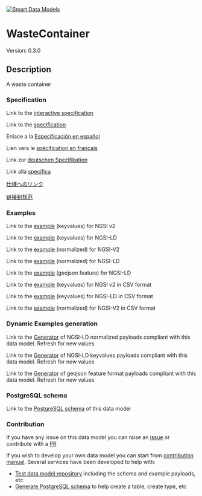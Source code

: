 [![Smart Data Models](https://smartdatamodels.org/wp-content/uploads/2022/01/SmartDataModels_logo.png "Logo")](https://smartdatamodels.org)
# WasteContainer
Version: 0.3.0

## Description 

A waste container
### Specification

Link to the [interactive specification](https://swagger.lab.fiware.org/?url=https://smart-data-models.github.io/dataModel.WasteManagement/WasteContainer/swagger.yaml)

Link to the [specification](https://github.com/smart-data-models/dataModel.WasteManagement/blob/master/WasteContainer/doc/spec.md)

Enlace a la [Especificación en español](https://github.com/smart-data-models/dataModel.WasteManagement/blob/master/WasteContainer/doc/spec_ES.md)

Lien vers le [spécification en français](https://github.com/smart-data-models/dataModel.WasteManagement/blob/master/WasteContainer/doc/spec_FR.md)

Link zur [deutschen Spezifikation](https://github.com/smart-data-models/dataModel.WasteManagement/blob/master/WasteContainer/doc/spec_DE.md)

Link alla [specifica](https://github.com/smart-data-models/dataModel.WasteManagement/blob/master/WasteContainer/doc/spec_IT.md)

[仕様へのリンク](https://github.com/smart-data-models/dataModel.WasteManagement/blob/master/WasteContainer/doc/spec_JA.md)

[链接到规范](https://github.com/smart-data-models/dataModel.WasteManagement/blob/master/WasteContainer/doc/spec_ZH.md)
### Examples

Link to the [example](https://smart-data-models.github.io/dataModel.WasteManagement/WasteContainer/examples/example.json) (keyvalues) for NGSI v2

Link to the [example](https://smart-data-models.github.io/dataModel.WasteManagement/WasteContainer/examples/example.jsonld) (keyvalues) for NGSI-LD

Link to the [example](https://smart-data-models.github.io/dataModel.WasteManagement/WasteContainer/examples/example-normalized.json) (normalized) for NGSI-V2

Link to the [example](https://smart-data-models.github.io/dataModel.WasteManagement/WasteContainer/examples/example-normalized.jsonld) (normalized) for NGSI-LD

Link to the [example](https://smart-data-models.github.io/dataModel.WasteManagement/WasteContainer/examples/example-geojsonfeature.json) (geojson feature) for NGSI-LD

Link to the [example](https://github.com/smart-data-models/dataModel.WasteManagement/blob/master/WasteContainer/examples/example.json.csv) (keyvalues) for NGSI v2 in CSV format

Link to the [example](https://github.com/smart-data-models/dataModel.WasteManagement/blob/master/WasteContainer/examples/example.jsonld.csv) (keyvalues) for NGSI-LD in CSV format

Link to the [example](https://github.com/smart-data-models/dataModel.WasteManagement/blob/master/WasteContainer/examples/example-normalized.json.csv) (normalized) for NGSI-V2 in CSV format
### Dynamic Examples generation

Link to the [Generator](https://smartdatamodels.org/extra/ngsi-ld_generator.php?schemaUrl=https://raw.githubusercontent.com/smart-data-models/dataModel.WasteManagement/master/WasteContainer/schema.json&email=info@smartdatamodels.org) of NGSI-LD normalized payloads compliant with this data model. Refresh for new values

Link to the [Generator](https://smartdatamodels.org/extra/ngsi-ld_generator_keyvalues.php?schemaUrl=https://raw.githubusercontent.com/smart-data-models/dataModel.WasteManagement/master/WasteContainer/schema.json&email=info@smartdatamodels.org) of NGSI-LD keyvalues payloads compliant with this data model. Refresh for new values

Link to the [Generator](https://smartdatamodels.org/extra/geojson_features_generator.php?schemaUrl=https://raw.githubusercontent.com/smart-data-models/dataModel.WasteManagement/master/WasteContainer/schema.json&email=info@smartdatamodels.org) of geojson feature format payloads compliant with this data model. Refresh for new values
### PostgreSQL schema

Link to the [PostgreSQL schema](https://github.com/smart-data-models/dataModel.WasteManagement/blob/master/WasteContainer/schema.sql) of this data model
### Contribution

 If you have any issue on this data model you can raise an [issue](https://github.com/smart-data-models/dataModel.WasteManagement/issues)  or contribute with a [PR](https://github.com/smart-data-models/dataModel.WasteManagement/pulls)

 If you wish to develop your own data model you can start from [contribution manual](https://bit.ly/contribution_manual). Several services have been developed to help with: 
 - [Test data model repository](https://smartdatamodels.org/index.php/data-models-contribution-api/) including the schema and example payloads, etc
 - [Generate PostgreSQL schema](https://smartdatamodels.org/index.php/sql-service/) to help create a table, create type, etc
